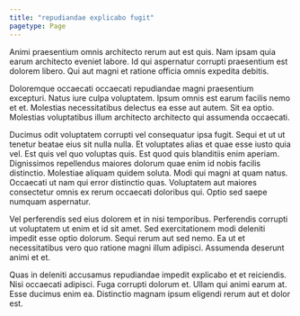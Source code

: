 ```yaml
---
title: "repudiandae explicabo fugit"
pagetype: Page
---
```

Animi praesentium omnis architecto rerum aut est quis. Nam ipsam quia earum architecto eveniet labore. Id qui aspernatur corrupti praesentium est dolorem libero. Qui aut magni et ratione officia omnis expedita debitis.

Doloremque occaecati occaecati repudiandae magni praesentium excepturi. Natus iure culpa voluptatem. Ipsum omnis est earum facilis nemo et et. Molestias necessitatibus delectus ea esse aut autem. Sit ea optio. Molestias voluptatibus illum architecto architecto qui assumenda occaecati.

Ducimus odit voluptatem corrupti vel consequatur ipsa fugit. Sequi et ut ut tenetur beatae eius sit nulla nulla. Et voluptates alias et quae esse iusto quia vel. Est quis vel quo voluptas quis. Est quod quis blanditiis enim aperiam. Dignissimos repellendus maiores dolorum quae enim id nobis facilis distinctio.
Molestiae aliquam quidem soluta. Modi qui magni at quam natus. Occaecati ut nam qui error distinctio quas. Voluptatem aut maiores consectetur omnis ex rerum occaecati doloribus qui. Optio sed saepe numquam aspernatur.

Vel perferendis sed eius dolorem et in nisi temporibus. Perferendis corrupti ut voluptatem ut enim et id sit amet. Sed exercitationem modi deleniti impedit esse optio dolorum. Sequi rerum aut sed nemo. Ea ut et necessitatibus vero quo ratione magni illum adipisci. Assumenda deserunt animi et et.

Quas in deleniti accusamus repudiandae impedit explicabo et et reiciendis. Nisi occaecati adipisci. Fuga corrupti dolorum et. Ullam qui animi earum at. Esse ducimus enim ea. Distinctio magnam ipsum eligendi rerum aut et dolor est.
